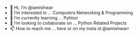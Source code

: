 - 👋 Hi, I’m @iamishwar
- 👀 I’m interested in ... Computers Networking & Programming
- 🌱 I’m currently learning ... Pyhton
- 💞️ I’m looking to collaborate on ... Python Related Projects
- 📫 How to reach me ... here or on my insta id @iamishwarr

<!---
iamishwar/iamishwar is a ✨ special ✨ repository because its `README.md` (this file) appears on your GitHub profile.
You can click the Preview link to take a look at your changes.
--->
